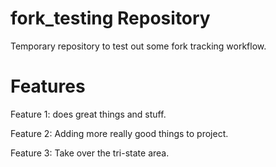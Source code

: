 fork_testing Repository
=======================

Temporary repository to test out some fork tracking workflow.

Features
========

Feature 1: does great things and stuff.

Feature 2: Adding more really good things to project.

Feature 3: Take over the tri-state area.
